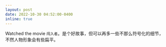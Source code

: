 ```yaml
---
layout: post
date: 2022-10-30 04:52:00-0400
inline: true
---
```


Watched the movie `闯入者`。是个好故事，但可以再多一些不那么符号化的细节，不然人物形象会有些扁平。
